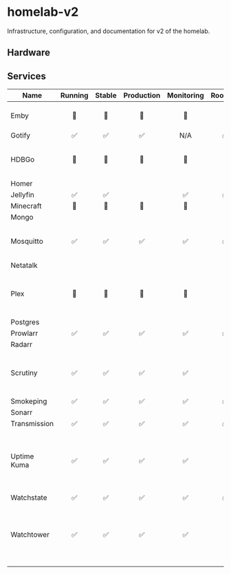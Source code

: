 # homelab-v2

Infrastructure, configuration, and documentation for v2 of the homelab.

## Hardware


## Services

| Name         | Running | Stable | Production | Monitoring | Rootless | Notes                                                   |
|--------------|:-------:|:------:|:----------:|:----------:|:--------:|---------------------------------------------------------|
| Emby         |   🚫    |   🚫   |     🚫     |     🚫     |    🚫    | Will not migrate -> Jellyfin                            |
| Gotify       |    ✅    |   ✅    |     ✅      |    N/A     |   ✅       |                                                         |
| HDBGo        |   🚫    |   🚫   |     🚫     |     🚫     |    🚫    | Will not migrate -> Prowlarr                            |
| Homer        |         |        |            |            |          |                                                         |
| Jellyfin     |    ✅    |   ✅    |            |     ✅      |    ✅     |                                                         |
| Minecraft    |   🚫    |   🚫   |     🚫     |     🚫     |    🚫    |                                                         |
| Mongo        |         |        |            |            |          |                                                         |
| Mosquitto    |    ✅    |   ✅    |     ✅      |     ✅      |    ✅     | Need to point mqtt.schu to new IP                       |
| Netatalk     |         |        |            |            |          |                                                         |
| Plex         |   🚫    |   🚫   |     🚫     |     🚫     |    🚫    | Plex has been great, but time to say bye.               |
| Postgres     |         |        |            |            |          |                                                         |
| Prowlarr     |    ✅    |   ✅    |     ✅      |     ✅      |    ✅     |                                                         |
| Radarr       |         |        |            |            |          |                                                         |
| Scrutiny     |    ✅    |   ✅    |     ✅      |     ✅      |    🚫    | Can't run rootless, SMART requires root                 | 
| Smokeping    |    ✅    |   ✅    |     ✅      |     ✅      |    ✅     |                                                         |
| Sonarr       |         |        |            |            |          |                                                         |
| Transmission |    ✅    |   ✅    |     ✅      |     ✅      |    ✅     |                                                         |
| Uptime Kuma  |    ✅    |   ✅    |     ✅      |     ✅      |    🚫    | Not easy to run rootless, needs access to Docker socket |
| Watchstate   |    ✅    |   ✅    |     ✅      |     ✅      |    ✅     |                                                         |
| Watchtower   |    ✅    |   ✅    |     ✅      |     ✅      |    🚫    | Not easy to run rootless, needs access to Docker socket |
